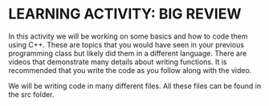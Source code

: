  # LEARNING ACTIVITY: BIG REVIEW

In this activity we will be working on some basics and how to code them using C++. These are topics that you would have seen in your previous programming class but likely did them in a different language. There are videos that demonstrate many details about writing functions.
It is recommended that you write the code as you follow along with the video.

We will be writing code in many different files. All these files can be found in the src 
folder.

